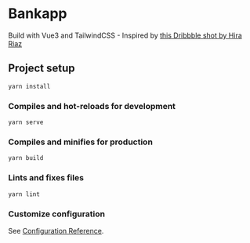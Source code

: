 # Bankapp

Build with Vue3 and TailwindCSS - Inspired by [this Dribbble shot by Hira Riaz](https://dribbble.com/shots/14210557-Finance-Mobile-Application-UX-UI-Design)

## Project setup
```
yarn install
```

### Compiles and hot-reloads for development
```
yarn serve
```

### Compiles and minifies for production
```
yarn build
```

### Lints and fixes files
```
yarn lint
```

### Customize configuration
See [Configuration Reference](https://cli.vuejs.org/config/).
